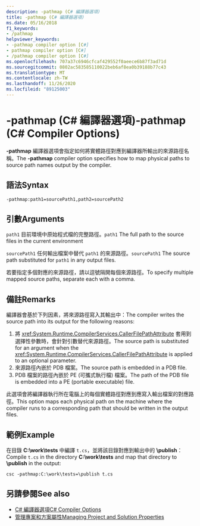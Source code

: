 ```yaml
---
description: -pathmap (C# 編譯器選項)
title: -pathmap (C# 編譯器選項)
ms.date: 05/16/2018
f1_keywords:
- /pathmap
helpviewer_keywords:
- -pathmap compiler option [C#]
- pathmap compiler option [C#]
- /pathmap compiler option [C#]
ms.openlocfilehash: 707a37c6946cfcaf429552f0aeece6b87f3ad71d
ms.sourcegitcommit: 0802ac583585110022beb6af8ea0b39188b77c43
ms.translationtype: MT
ms.contentlocale: zh-TW
ms.lasthandoff: 11/26/2020
ms.locfileid: "89125003"
---
```

# <a name="-pathmap-c-compiler-options"></a><span data-ttu-id="08de9-103">-pathmap (C# 編譯器選項)</span><span class="sxs-lookup"><span data-stu-id="08de9-103">-pathmap (C# Compiler Options)</span></span>

<span data-ttu-id="08de9-104">**-pathmap** 編譯器選項會指定如何將實體路徑對應到編譯器所輸出的來源路徑名稱。</span><span class="sxs-lookup"><span data-stu-id="08de9-104">The **-pathmap** compiler option specifies how to map physical paths to source path names output by the compiler.</span></span>

## <a name="syntax"></a><span data-ttu-id="08de9-105">語法</span><span class="sxs-lookup"><span data-stu-id="08de9-105">Syntax</span></span>

```console
-pathmap:path1=sourcePath1,path2=sourcePath2
```

## <a name="arguments"></a><span data-ttu-id="08de9-106">引數</span><span class="sxs-lookup"><span data-stu-id="08de9-106">Arguments</span></span>

 <span data-ttu-id="08de9-107">`path1` 目前環境中原始程式檔的完整路徑。</span><span class="sxs-lookup"><span data-stu-id="08de9-107">`path1` The full path to the source files in the current environment</span></span>

 <span data-ttu-id="08de9-108">`sourcePath1` 任何輸出檔案中替代 `path1` 的來源路徑。</span><span class="sxs-lookup"><span data-stu-id="08de9-108">`sourcePath1` The source path substituted for `path1` in any output files.</span></span>

<span data-ttu-id="08de9-109">若要指定多個對應的來源路徑，請以逗號隔開每個來源路徑。</span><span class="sxs-lookup"><span data-stu-id="08de9-109">To specify multiple mapped source paths, separate each with a comma.</span></span>

## <a name="remarks"></a><span data-ttu-id="08de9-110">備註</span><span class="sxs-lookup"><span data-stu-id="08de9-110">Remarks</span></span>

<span data-ttu-id="08de9-111">編譯器會基於下列因素，將來源路徑寫入其輸出中：</span><span class="sxs-lookup"><span data-stu-id="08de9-111">The compiler writes the source path into its output for the following reasons:</span></span>

1. <span data-ttu-id="08de9-112">將 <xref:System.Runtime.CompilerServices.CallerFilePathAttribute> 套用到選擇性參數時，會針對引數替代來源路徑。</span><span class="sxs-lookup"><span data-stu-id="08de9-112">The source path is substituted for an argument when the <xref:System.Runtime.CompilerServices.CallerFilePathAttribute> is applied to an optional parameter.</span></span>
1. <span data-ttu-id="08de9-113">來源路徑內嵌於 PDB 檔案。</span><span class="sxs-lookup"><span data-stu-id="08de9-113">The source path is embedded in a PDB file.</span></span>
1. <span data-ttu-id="08de9-114">PDB 檔案的路徑內嵌於 PE (可攜式執行檔) 檔案。</span><span class="sxs-lookup"><span data-stu-id="08de9-114">The path of the PDB file is embedded into a PE (portable executable) file.</span></span>

<span data-ttu-id="08de9-115">此選項會將編譯器執行所在電腦上的每個實體路徑對應到應寫入輸出檔案的對應路徑。</span><span class="sxs-lookup"><span data-stu-id="08de9-115">This option maps each physical path on the machine where the compiler runs to a corresponding path that should be written in the output files.</span></span>

## <a name="example"></a><span data-ttu-id="08de9-116">範例</span><span class="sxs-lookup"><span data-stu-id="08de9-116">Example</span></span>

<span data-ttu-id="08de9-117">在目錄 **C:\\work\\tests** 中編譯 `t.cs`，並將該目錄對應到輸出中的 **\publish**：</span><span class="sxs-lookup"><span data-stu-id="08de9-117">Compile `t.cs` in the directory **C:\\work\\tests** and map that directory to **\publish** in the output:</span></span>

```console
csc -pathmap:C:\work\tests=\publish t.cs
```

## <a name="see-also"></a><span data-ttu-id="08de9-118">另請參閱</span><span class="sxs-lookup"><span data-stu-id="08de9-118">See also</span></span>

- [<span data-ttu-id="08de9-119">C# 編譯器選項</span><span class="sxs-lookup"><span data-stu-id="08de9-119">C# Compiler Options</span></span>](./index.md)
- [<span data-ttu-id="08de9-120">管理專案和方案屬性</span><span class="sxs-lookup"><span data-stu-id="08de9-120">Managing Project and Solution Properties</span></span>](/visualstudio/ide/managing-project-and-solution-properties)
